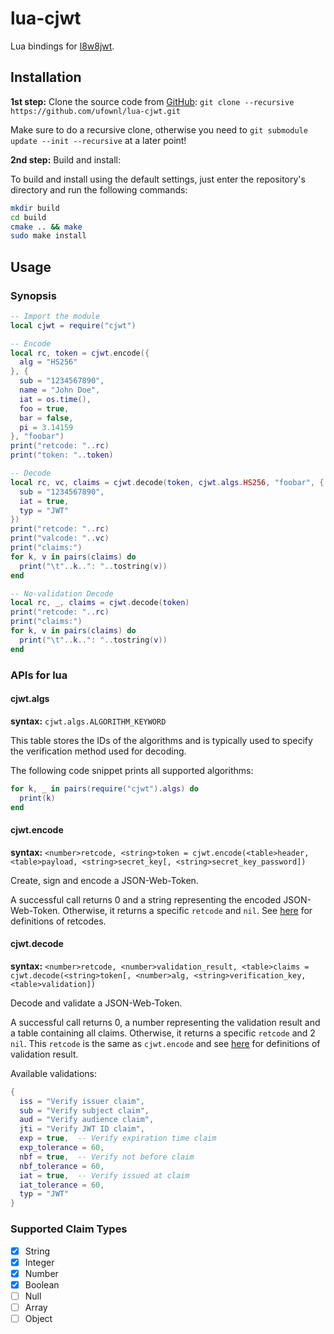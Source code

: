 # lua-cjwt

Lua bindings for [l8w8jwt](https://github.com/GlitchedPolygons/l8w8jwt).

## Installation

**1st step:** Clone the source code from [GitHub](https://github.com/ufownl/lua-cjwt.git): `git clone --recursive https://github.com/ufownl/lua-cjwt.git`

Make sure to do a recursive clone, otherwise you need to `git submodule update --init --recursive` at a later point!

**2nd step:** Build and install:

To build and install using the default settings, just enter the repository's directory and run the following commands:

```bash
mkdir build
cd build
cmake .. && make
sudo make install
```

## Usage

### Synopsis

```lua
-- Import the module
local cjwt = require("cjwt")

-- Encode
local rc, token = cjwt.encode({
  alg = "HS256"
}, {
  sub = "1234567890",
  name = "John Doe",
  iat = os.time(),
  foo = true,
  bar = false,
  pi = 3.14159
}, "foobar")
print("retcode: "..rc)
print("token: "..token)

-- Decode
local rc, vc, claims = cjwt.decode(token, cjwt.algs.HS256, "foobar", {
  sub = "1234567890",
  iat = true,
  typ = "JWT"
})
print("retcode: "..rc)
print("valcode: "..vc)
print("claims:")
for k, v in pairs(claims) do
  print("\t"..k..": "..tostring(v))
end

-- No-validation Decode
local rc, _, claims = cjwt.decode(token)
print("retcode: "..rc)
print("claims:")
for k, v in pairs(claims) do
  print("\t"..k..": "..tostring(v))
end
```

### APIs for lua

#### cjwt.algs

**syntax:** `cjwt.algs.ALGORITHM_KEYWORD`

This table stores the IDs of the algorithms and is typically used to specify the verification method used for decoding.

The following code snippet prints all supported algorithms:

```lua
for k, _ in pairs(require("cjwt").algs) do
  print(k)
end
```

#### cjwt.encode

**syntax:** `<number>retcode, <string>token = cjwt.encode(<table>header, <table>payload, <string>secret_key[, <string>secret_key_password])`

Create, sign and encode a JSON-Web-Token.

A successful call returns 0 and a string representing the encoded JSON-Web-Token. Otherwise, it returns a specific `retcode` and `nil`. See [here](https://github.com/GlitchedPolygons/l8w8jwt/blob/b24083d920c93a2f46f30d3d3d7a2663ac19ca09/include/l8w8jwt/retcodes.h#L33) for definitions of retcodes.

#### cjwt.decode

**syntax:** `<number>retcode, <number>validation_result, <table>claims = cjwt.decode(<string>token[, <number>alg, <string>verification_key, <table>validation])`

Decode and validate a JSON-Web-Token.

A successful call returns 0, a number representing the validation result and a table containing all claims. Otherwise, it returns a specific `retcode` and 2 `nil`. This `retcode` is the same as `cjwt.encode` and see [here](https://github.com/GlitchedPolygons/l8w8jwt/blob/b24083d920c93a2f46f30d3d3d7a2663ac19ca09/include/l8w8jwt/decode.h#L45) for definitions of validation result.

Available validations:

```lua
{
  iss = "Verify issuer claim",
  sub = "Verify subject claim",
  aud = "Verify audience claim",
  jti = "Verify JWT ID claim",
  exp = true,  -- Verify expiration time claim
  exp_tolerance = 60,
  nbf = true,  -- Verify not before claim
  nbf_tolerance = 60,
  iat = true,  -- Verify issued at claim
  iat_tolerance = 60,
  typ = "JWT"
}
```

### Supported Claim Types

- [x] String
- [x] Integer
- [x] Number
- [x] Boolean
- [ ] Null
- [ ] Array
- [ ] Object
